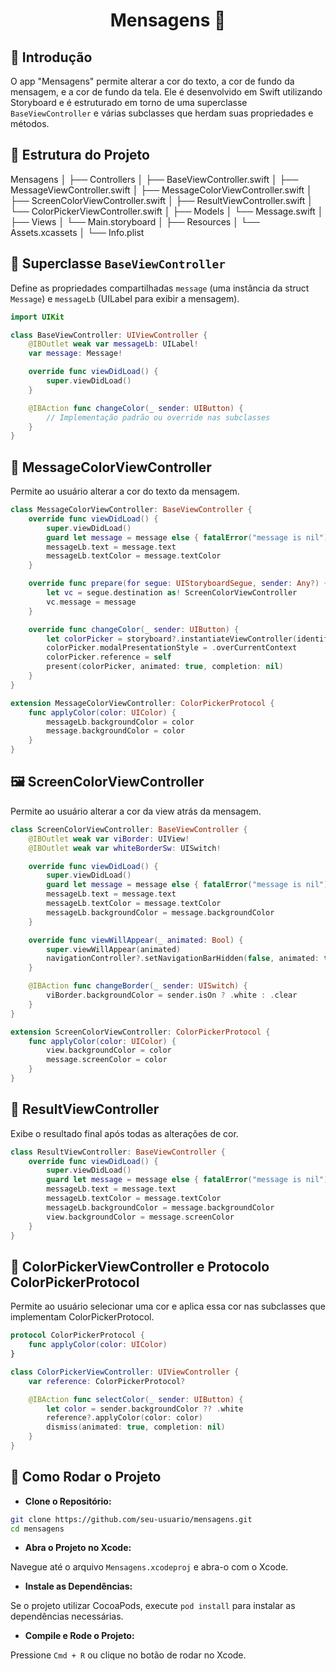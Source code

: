 <div align="center">  <h1>Mensagens 📱</div></h1>

## 📘 Introdução
O app "Mensagens" permite alterar a cor do texto, a cor de fundo da mensagem, e a cor de fundo da tela. Ele é desenvolvido em Swift utilizando Storyboard e é estruturado em torno de uma superclasse `BaseViewController` e várias subclasses que herdam suas propriedades e métodos.

## 📂 Estrutura do Projeto

Mensagens
│
├── Controllers
│ ├── BaseViewController.swift
│ ├── MessageViewController.swift
│ ├── MessageColorViewController.swift
│ ├── ScreenColorViewController.swift
│ ├── ResultViewController.swift
│ └── ColorPickerViewController.swift
│
├── Models
│ └── Message.swift
│
├── Views
│ └── Main.storyboard
│
├── Resources
│ └── Assets.xcassets
│
└── Info.plist

## 📜 Superclasse `BaseViewController`
Define as propriedades compartilhadas `message` (uma instância da struct `Message`) e `messageLb` (UILabel para exibir a mensagem).

```swift
import UIKit

class BaseViewController: UIViewController {
    @IBOutlet weak var messageLb: UILabel!
    var message: Message!

    override func viewDidLoad() {
        super.viewDidLoad()
    }

    @IBAction func changeColor(_ sender: UIButton) {
        // Implementação padrão ou override nas subclasses
    }
}

```

##  🎨 MessageColorViewController
Permite ao usuário alterar a cor do texto da mensagem.

```swift
class MessageColorViewController: BaseViewController {
    override func viewDidLoad() {
        super.viewDidLoad()
        guard let message = message else { fatalError("message is nil") }
        messageLb.text = message.text
        messageLb.textColor = message.textColor
    }

    override func prepare(for segue: UIStoryboardSegue, sender: Any?) {
        let vc = segue.destination as! ScreenColorViewController
        vc.message = message
    }

    override func changeColor(_ sender: UIButton) {
        let colorPicker = storyboard?.instantiateViewController(identifier: "ColorPickerViewController") as! ColorPickerViewController
        colorPicker.modalPresentationStyle = .overCurrentContext
        colorPicker.reference = self
        present(colorPicker, animated: true, completion: nil)
    }
}

extension MessageColorViewController: ColorPickerProtocol {
    func applyColor(color: UIColor) {
        messageLb.backgroundColor = color
        message.backgroundColor = color
    }
}
```

## 🖼️ ScreenColorViewController
Permite ao usuário alterar a cor da view atrás da mensagem.

```swift
class ScreenColorViewController: BaseViewController {
    @IBOutlet weak var viBorder: UIView!
    @IBOutlet weak var whiteBorderSw: UISwitch!

    override func viewDidLoad() {
        super.viewDidLoad()
        guard let message = message else { fatalError("message is nil") }
        messageLb.text = message.text
        messageLb.textColor = message.textColor
        messageLb.backgroundColor = message.backgroundColor
    }

    override func viewWillAppear(_ animated: Bool) {
        super.viewWillAppear(animated)
        navigationController?.setNavigationBarHidden(false, animated: true)
    }

    @IBAction func changeBorder(_ sender: UISwitch) {
        viBorder.backgroundColor = sender.isOn ? .white : .clear
    }
}

extension ScreenColorViewController: ColorPickerProtocol {
    func applyColor(color: UIColor) {
        view.backgroundColor = color
        message.screenColor = color
    }
}
```

## 📝 ResultViewController
Exibe o resultado final após todas as alterações de cor.

```swift
class ResultViewController: BaseViewController {
    override func viewDidLoad() {
        super.viewDidLoad()
        guard let message = message else { fatalError("message is nil") }
        messageLb.text = message.text
        messageLb.textColor = message.textColor
        messageLb.backgroundColor = message.backgroundColor
        view.backgroundColor = message.screenColor
    }
}
```

## 🎨 ColorPickerViewController e Protocolo ColorPickerProtocol
Permite ao usuário selecionar uma cor e aplica essa cor nas subclasses que implementam ColorPickerProtocol.

```swift
protocol ColorPickerProtocol {
    func applyColor(color: UIColor)
}

class ColorPickerViewController: UIViewController {
    var reference: ColorPickerProtocol?

    @IBAction func selectColor(_ sender: UIButton) {
        let color = sender.backgroundColor ?? .white
        reference?.applyColor(color: color)
        dismiss(animated: true, completion: nil)
    }
}
```

## 🚀 Como Rodar o Projeto
* **Clone o Repositório:**

```sh
git clone https://github.com/seu-usuario/mensagens.git
cd mensagens
```
* **Abra o Projeto no Xcode:**

Navegue até o arquivo `Mensagens.xcodeproj` e abra-o com o Xcode.

* **Instale as Dependências:**

Se o projeto utilizar CocoaPods, execute `pod install` para instalar as dependências necessárias.

* **Compile e Rode o Projeto:**

Pressione `Cmd + R` ou clique no botão de rodar no Xcode.
